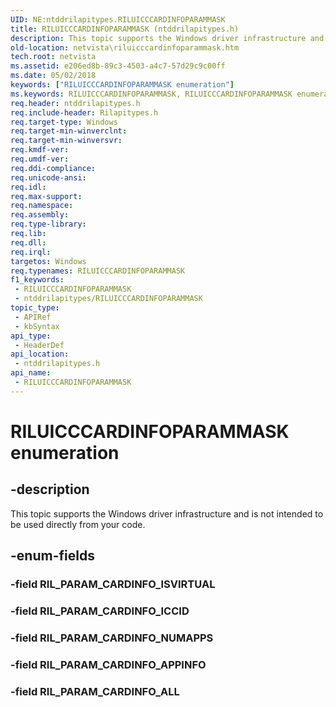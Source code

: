 ```yaml
---
UID: NE:ntddrilapitypes.RILUICCCARDINFOPARAMMASK
title: RILUICCCARDINFOPARAMMASK (ntddrilapitypes.h)
description: This topic supports the Windows driver infrastructure and is not intended to be used directly from your code.
old-location: netvista\riluicccardinfoparammask.htm
tech.root: netvista
ms.assetid: e206ed8b-89c3-4503-a4c7-57d29c9c00ff
ms.date: 05/02/2018
keywords: ["RILUICCCARDINFOPARAMMASK enumeration"]
ms.keywords: RILUICCCARDINFOPARAMMASK, RILUICCCARDINFOPARAMMASK enumeration [Network Drivers Starting with Windows Vista], RIL_PARAM_CARDINFO_ALL, RIL_PARAM_CARDINFO_APPINFO, RIL_PARAM_CARDINFO_ICCID, RIL_PARAM_CARDINFO_NUMAPPS, netvista.riluicccardinfoparammask, ntddrilapitypes/RILUICCCARDINFOPARAMMASK, ntddrilapitypes/RIL_PARAM_CARDINFO_ALL, ntddrilapitypes/RIL_PARAM_CARDINFO_APPINFO, ntddrilapitypes/RIL_PARAM_CARDINFO_ICCID, ntddrilapitypes/RIL_PARAM_CARDINFO_NUMAPPS
req.header: ntddrilapitypes.h
req.include-header: Rilapitypes.h
req.target-type: Windows
req.target-min-winverclnt: 
req.target-min-winversvr: 
req.kmdf-ver: 
req.umdf-ver: 
req.ddi-compliance: 
req.unicode-ansi: 
req.idl: 
req.max-support: 
req.namespace: 
req.assembly: 
req.type-library: 
req.lib: 
req.dll: 
req.irql: 
targetos: Windows
req.typenames: RILUICCCARDINFOPARAMMASK
f1_keywords:
 - RILUICCCARDINFOPARAMMASK
 - ntddrilapitypes/RILUICCCARDINFOPARAMMASK
topic_type:
 - APIRef
 - kbSyntax
api_type:
 - HeaderDef
api_location:
 - ntddrilapitypes.h
api_name:
 - RILUICCCARDINFOPARAMMASK
---
```


# RILUICCCARDINFOPARAMMASK enumeration


## -description

This topic supports the Windows driver infrastructure and is not intended to be used directly from your code.

## -enum-fields

### -field RIL_PARAM_CARDINFO_ISVIRTUAL

### -field RIL_PARAM_CARDINFO_ICCID

### -field RIL_PARAM_CARDINFO_NUMAPPS

### -field RIL_PARAM_CARDINFO_APPINFO

### -field RIL_PARAM_CARDINFO_ALL

